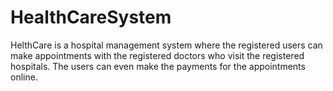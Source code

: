 # HealthCareSystem

HelthCare is a hospital management system where the registered users can make appointments with
the registered doctors who visit the registered hospitals. The users can even make the payments for
the appointments online. 
